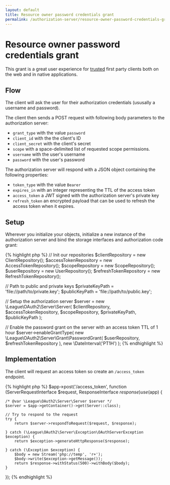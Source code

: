 ```yaml
---
layout: default
title: Resource owner password credentials grant
permalink: /authorization-server/resource-owner-password-credentials-grant/
---
```


# Resource owner password credentials grant

This grant is a great user experience for <u>trusted</u> first party clients both on the web and in native applications.

## Flow

The client will ask the user for their authorization credentials (ususally a username and password).

The client then sends a POST request with following body parameters to the authorization server:

* `grant_type` with the value `password`
* `client_id` with the the client's ID
* `client_secret` with the client's secret
* `scope` with a space-delimited list of requested scope permissions.
* `username` with the user's username
* `password` with the user's password

The authorization server will respond with a JSON object containing the following properties:

* `token_type` with the value `Bearer`
* `expires_in` with an integer representing the TTL of the access token
* `access_token` a JWT signed with the authorization server's private key
* `refresh_token` an encrypted payload that can be used to refresh the access token when it expires.

## Setup

Wherever you initialize your objects, initialize a new instance of the authorization server and bind the storage interfaces and authorization code grant:

{% highlight php %}
// Init our repositories
$clientRepository = new ClientRepository();
$accessTokenRepository = new AccessTokenRepository();
$scopeRepository = new ScopeRepository();
$userRepository = new UserRepository();
$refreshTokenRepository = new RefreshTokenRepository();

// Path to public and private keys
$privateKeyPath = 'file://path/to/private.key';
$publicKeyPath = 'file://path/to/public.key';
        
// Setup the authorization server
$server = new \League\OAuth2\Server\Server(
    $clientRepository,
    $accessTokenRepository,
    $scopeRepository,
    $privateKeyPath,
    $publicKeyPath
);

// Enable the password grant on the server with an access token TTL of 1 hour
$server->enableGrantType(
    new \League\OAuth2\Server\Grant\PasswordGrant(
        $userRepository, 
        $refreshTokenRepository
    ),
    new \DateInterval('PT1H')
);
{% endhighlight %}

## Implementation

The client will request an access token so create an `/access_token` endpoint.

{% highlight php %}
$app->post('/access_token', function (ServerRequestInterface $request, ResponseInterface $response) use ($app) {

    /* @var \League\OAuth2\Server\Server $server */
    $server = $app->getContainer()->get(Server::class);

    // Try to respond to the request 
    try {
        return $server->respondToRequest($request, $response);
        
    } catch (\League\OAuth2\Server\Exception\OAuthServerException $exception) {
        return $exception->generateHttpResponse($response);
        
    } catch (\Exception $exception) {
        $body = new Stream('php://temp', 'r+');
        $body->write($exception->getMessage());
        return $response->withStatus(500)->withBody($body);
    }
});
{% endhighlight %}
